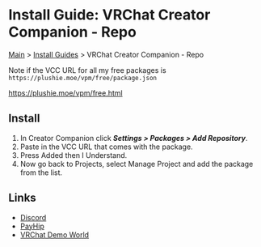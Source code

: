 # Install Guide: VRChat Creator Companion - Repo

[Main](../../) > [Install Guides](../) > VRChat Creator Companion - Repo

Note if the VCC URL for all my free packages is `https://plushie.moe/vpm/free/package.json`

https://plushie.moe/vpm/free.html

## Install

1. In Creator Companion click ***Settings > Packages > Add Repository***.
2. Paste in the VCC URL that comes with the package.
3. Press Added then I Understand.
4. Now go back to Projects, select Manage Project and add the package from the list.

## Links

- [Discord](https://discord.gg/tDgEmFZp5z)
- [PayHip](https://payhip.com/RiskyKen)
- [VRChat Demo World](https://vrchat.com/home/world/wrld_c220f9c7-f451-403b-bfae-89165c0eca5d)